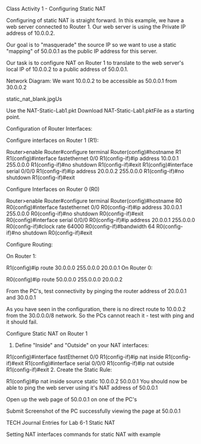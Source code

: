 Class Activity 1 - Configuring Static NAT

Configuring of static NAT is straight forward. In this example, we have a web server connected to Router 1. Our web server is using the Private IP address of 10.0.0.2.

Our goal is to "masquerade" the source IP so we want to use  a static "mapping" of 50.0.0.1 as the public IP address for this server.

Our task is to configure NAT on Router 1 to translate  to the web server's local IP of 10.0.0.2  to a public address of  50.0.0.1.

Network Diagram: We want 10.0.0.2 to be accessible as 50.0.0.1 from 30.0.0.2 

 static_nat_blank.jpgUs

Use the NAT-Static-Lab1.pkt Download NAT-Static-Lab1.pktFile as a starting point.

Configuration of Router Interfaces:

Configure interfaces on Router 1 (R1):

Router>enable
Router#configure terminal
Router(config)#hostname R1
R1(config)#interface fastethernet 0/0
R1(config-if)#ip address 10.0.0.1 255.0.0.0
R1(config-if)#no shutdown
R1(config-if)#exit
R1(config)#interface serial 0/0/0
R1(config-if)#ip address 20.0.0.2 255.0.0.0
R1(config-if)#no shutdown
R1(config-if)#exit

 Configure Interfaces on Router 0 (R0)

Router>enable
Router#configure terminal
Router(config)#hostname R0
R0(config)#interface fastethernet 0/0
R0(config-if)#ip address 30.0.0.1 255.0.0.0
R0(config-if)#no shutdown
R0(config-if)#exit
R0(config)#interface serial 0/0/0
R0(config-if)#ip address 20.0.0.1 255.0.0.0
R0(config-if)#clock rate 64000
R0(config-if)#bandwidth 64
R0(config-if)#no shutdown
R0(config-if)#exit

 Configure Routing:

On Router 1:

R1(config)#ip route 30.0.0.0 255.0.0.0 20.0.0.1
On Router 0:

R0(config)#ip route 50.0.0.0 255.0.0.0 20.0.0.2


From the PC's, test connectivity by pinging the router address of 20.0.0.1 and 30.0.0.1

 As you have seen in the configuration, there is no direct route to 10.0.0.2 from the  30.0.0.0/8 network. So the PCs cannot reach it - test with ping and it should fail.

Configure Static NAT on Router 1

1. Define "Inside" and "Outside" on your NAT interfaces:

R1(config)#interface fastEthernet 0/0
R1(config-if)#ip nat inside
R1(config-if)#exit
R1(config)#interface serial 0/0/0
R1(config-if)#ip nat outside
R1(config-if)#exit
2. Create the Static Rule:

R1(config)#ip nat inside source static 10.0.0.2 50.0.0.1
You should now be able to ping the web server using it's NAT address of 50.0.0.1

Open up the web page of 50.0.0.1 on one of the PC's

Submit Screenshot of the PC successfully viewing the page at 50.0.0.1

TECH Journal Entries for Lab 6-1 Static NAT

Setting NAT interfaces
commands for static NAT with example